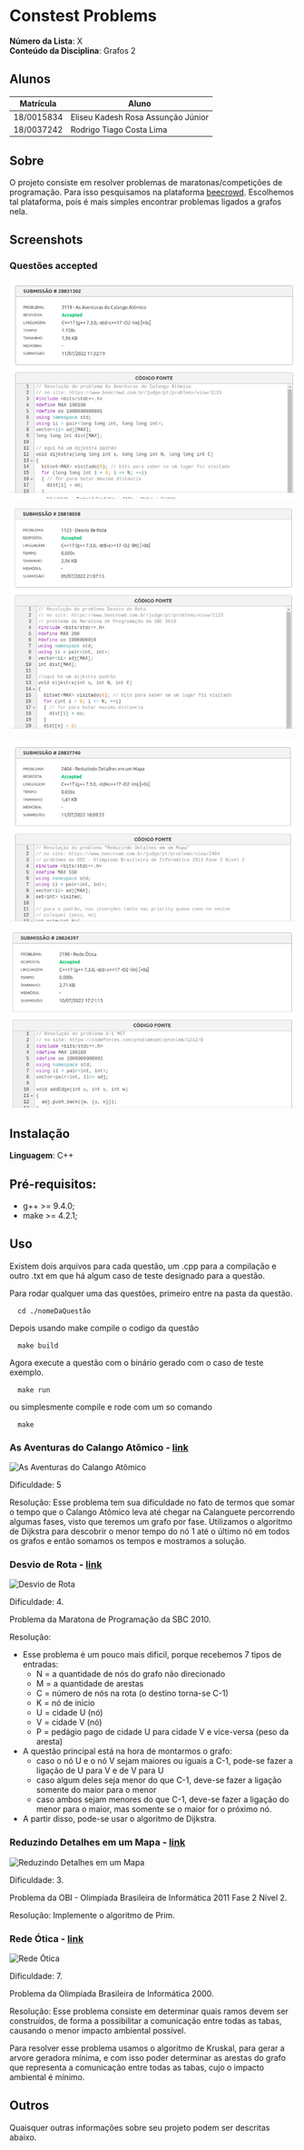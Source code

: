 # Constest Problems

**Número da Lista**: X<br>
**Conteúdo da Disciplina**: Grafos 2<br>

## Alunos
|Matrícula | Aluno |
| -- | -- |
| 18/0015834  |  Eliseu Kadesh Rosa Assunção Júnior |
| 18/0037242  |  Rodrigo Tiago Costa Lima |

## Sobre 
O projeto consiste em resolver problemas de maratonas/competições de programação. Para isso pesquisamos na plataforma [beecrowd](https://www.beecrowd.com.br/). Escolhemos tal plataforma, pois é mais simples encontrar problemas ligados a grafos nela.

## Screenshots

### Questões accepted

![As Aventuras do Calango Atômico](Screenshots/AsAventurasDoCalango/ac.png)

![Desvio de Rota](Screenshots/DesvioDeRotaScreenshots/ac.png)

![Reduzindo Detalhes em um Mapa](Screenshots/ReduzindoDetalhesScreenshots/ac.png)

![Rede Ótica](Screenshots/RedeOtica/ac.png)

## Instalação 
**Linguagem**: C++<br>

## Pré-requisitos:

- g++ >= 9.4.0;
- make >= 4.2.1;

## Uso 

Existem dois arquivos para cada questão, um .cpp para a compilação e outro .txt em que há algum caso de teste designado para a questão.

Para rodar qualquer uma das questões, primeiro entre na pasta da questão.

```
  cd ./nomeDaQuestão
```

Depois usando make compile o codigo da questão

```
  make build
```

Agora execute a questão com o binário gerado com o caso de teste exemplo.

```
  make run
```

ou simplesmente compile e rode com um so comando

```
  make
```

### As Aventuras do Calango Atômico - [link](https://www.beecrowd.com.br/judge/pt/problems/view/3119)

![As Aventuras do Calango Atômico](Screenshots/AsAventurasDoCalango/questão.png)

Dificuldade: 5

Resolução: Esse problema tem sua dificuldade no fato de termos que somar o tempo que o Calango Atômico leva até chegar na Calanguete percorrendo algumas fases, visto que teremos um grafo por fase.
Utilizamos o algoritmo de Dijkstra para descobrir o menor tempo do nó 1 até o último nó em todos os grafos e então somamos os tempos e mostramos a solução. 

### Desvio de Rota - [link](https://www.beecrowd.com.br/judge/pt/problems/view/1123)

![Desvio de Rota](Screenshots/DesvioDeRotaScreenshots/questão.png)

Dificuldade: 4.

Problema da Maratona de Programação da SBC 2010.

Resolução: 
* Esse problema é um pouco mais dificil, porque recebemos 7 tipos de  entradas:
    * N = a quantidade de nós do grafo não direcionado
    * M = a quantidade de arestas
    * C = número de nós na rota (o destino torna-se C-1)
    * K = nó de inicio
    * U = cidade U (nó)
    * V = cidade V (nó)
    * P = pedágio pago de cidade U para cidade V e vice-versa (peso da aresta)
* A questão principal está na hora de montarmos o grafo:
    * caso o nó U e o nó V sejam maiores ou iguais a C-1, pode-se fazer a ligação de U para V e de V para U
    * caso algum deles seja menor do que C-1, deve-se fazer a ligação somente do maior para o menor
    * caso ambos sejam menores do que C-1, deve-se fazer a ligação do menor para o maior, mas somente se o maior for o próximo nó.
* A partir disso, pode-se usar o algoritmo de Dijkstra.

### Reduzindo Detalhes em um Mapa - [link](https://www.beecrowd.com.br/judge/pt/problems/view/2404)

![Reduzindo Detalhes em um Mapa](Screenshots/ReduzindoDetalhesScreenshots/questão.png)

Dificuldade: 3.

Problema da OBI - Olimpíada Brasileira de Informática 2011 Fase 2 Nível 2.

Resolução: Implemente o algoritmo de Prim.

### Rede Ótica - [link](https://www.beecrowd.com.br/judge/pt/problems/view/2190)

![Rede Ótica](Screenshots/RedeOtica/questão.png)

Dificuldade: 7.

Problema da Olimpíada Brasileira de Informática 2000.

Resolução: Esse problema consiste em determinar quais ramos devem ser construídos, de forma a possibilitar a comunicação entre todas as tabas, causando o menor impacto ambiental possível.

Para resolver esse problema usamos o algorítmo de Kruskal, para gerar a arvore geradora mínima, e com isso poder determinar as arestas do grafo que representa a comunicação entre todas as tabas, cujo o impacto ambiental é mínimo.

## Outros 
Quaisquer outras informações sobre seu projeto podem ser descritas abaixo.

